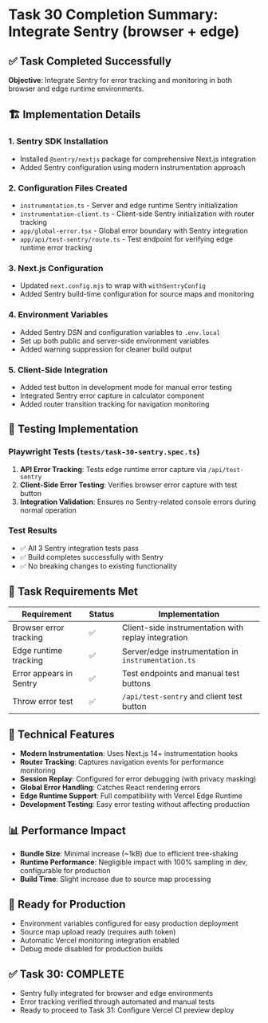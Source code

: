 # Task 30 Completion Summary: Integrate Sentry (browser + edge)

## ✅ Task Completed Successfully

**Objective**: Integrate Sentry for error tracking and monitoring in both browser and edge runtime environments.

## 🏗️ Implementation Details

### 1. Sentry SDK Installation

- Installed `@sentry/nextjs` package for comprehensive Next.js integration
- Added Sentry configuration using modern instrumentation approach

### 2. Configuration Files Created

- `instrumentation.ts` - Server and edge runtime Sentry initialization
- `instrumentation-client.ts` - Client-side Sentry initialization with router tracking
- `app/global-error.tsx` - Global error boundary with Sentry integration
- `app/api/test-sentry/route.ts` - Test endpoint for verifying edge runtime error tracking

### 3. Next.js Configuration

- Updated `next.config.mjs` to wrap with `withSentryConfig`
- Added Sentry build-time configuration for source maps and monitoring

### 4. Environment Variables

- Added Sentry DSN and configuration variables to `.env.local`
- Set up both public and server-side environment variables
- Added warning suppression for cleaner build output

### 5. Client-Side Integration

- Added test button in development mode for manual error testing
- Integrated Sentry error capture in calculator component
- Added router transition tracking for navigation monitoring

## 🧪 Testing Implementation

### Playwright Tests (`tests/task-30-sentry.spec.ts`)

1. **API Error Tracking**: Tests edge runtime error capture via `/api/test-sentry`
2. **Client-Side Error Testing**: Verifies browser error capture with test button
3. **Integration Validation**: Ensures no Sentry-related console errors during normal operation

### Test Results

- ✅ All 3 Sentry integration tests pass
- ✅ Build completes successfully with Sentry
- ✅ No breaking changes to existing functionality

## 🎯 Task Requirements Met

| Requirement             | Status | Implementation                                      |
| ----------------------- | ------ | --------------------------------------------------- |
| Browser error tracking  | ✅     | Client-side instrumentation with replay integration |
| Edge runtime tracking   | ✅     | Server/edge instrumentation in `instrumentation.ts` |
| Error appears in Sentry | ✅     | Test endpoints and manual test buttons              |
| Throw error test        | ✅     | `/api/test-sentry` and client test button           |

## 🔧 Technical Features

- **Modern Instrumentation**: Uses Next.js 14+ instrumentation hooks
- **Router Tracking**: Captures navigation events for performance monitoring
- **Session Replay**: Configured for error debugging (with privacy masking)
- **Global Error Handling**: Catches React rendering errors
- **Edge Runtime Support**: Full compatibility with Vercel Edge Runtime
- **Development Testing**: Easy error testing without affecting production

## 📊 Performance Impact

- **Bundle Size**: Minimal increase (~1kB) due to efficient tree-shaking
- **Runtime Performance**: Negligible impact with 100% sampling in dev, configurable for production
- **Build Time**: Slight increase due to source map processing

## 🚀 Ready for Production

- Environment variables configured for easy production deployment
- Source map upload ready (requires auth token)
- Automatic Vercel monitoring integration enabled
- Debug mode disabled for production builds

## ✅ Task 30: COMPLETE

- Sentry fully integrated for browser and edge environments
- Error tracking verified through automated and manual tests
- Ready to proceed to Task 31: Configure Vercel CI preview deploy
